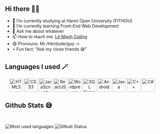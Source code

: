 ## Hi there 🫰🏻

- 🔭 I’m currently studying at Hanoi Open University (FITHOU)
- 🌱 I’m currently learning Front-End Web Development
- 💬 Ask me about whatever
- 📫 How to reach me: <a href="https://lemanhjcuongdev.github.io/FAKE-CV/">Lê Mạnh Cường</a>
- 😄 Pronouns: Mr./He/dude/guy :>
- ⚡ Fun fact: "Ask my close friends 😅"

## Languages I used 🪄

<div align="center">
  <img width="44px" title="HTML5" src="https://simpleicons.org/icons/html5.svg">
  <img width="44px" title="CSS3" src="https://simpleicons.org/icons/css3.svg">
  <img width="44px" title="JavaScript" src="https://simpleicons.org/icons/javascript.svg">
  <img width="44px" title="ReactJS" src="https://simpleicons.org/icons/react.svg">
  <img width="44px" title="Wordpress" src="https://simpleicons.org/icons/wordpress.svg">
  <img width="44px" title="SQL Server" src="https://simpleicons.org/icons/microsoftsqlserver.svg">
  <img width="44px" title="Android" src="https://simpleicons.org/icons/android.svg">
  <img width="44px" title="Java" src="https://simpleicons.org/icons/java.svg">
  <img width="44px" title="C++" src="https://simpleicons.org/icons/cplusplus.svg">
  <img width="44px" title="C#" src="https://simpleicons.org/icons/csharp.svg">
</div>

## Github Stats 😅

<br>

![Most used languages](https://github-readme-stats.vercel.app/api/top-langs/?username=lemanhjcuongdev&layout=compact&theme=light&langs_count=6)
![Github Status](https://github-readme-stats.vercel.app/api?username=lemanhjcuongdev&show_icons=true&theme=light)
